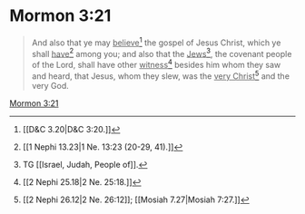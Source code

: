 # Mormon 3:21

> And also that ye may <u>believe</u>[^a] the gospel of Jesus Christ, which ye shall <u>have</u>[^b] among you; and also that the <u>Jews</u>[^c], the covenant people of the Lord, shall have other <u>witness</u>[^d] besides him whom they saw and heard, that Jesus, whom they slew, was the <u>very Christ</u>[^e] and the very God.

[Mormon 3:21](https://www.churchofjesuschrist.org/study/scriptures/bofm/morm/3?lang=eng&id=p21#p21)


[^a]: [[D&C 3.20|D&C 3:20.]]
[^b]: [[1 Nephi 13.23|1 Ne. 13:23 (20-29, 41).]]
[^c]: TG [[Israel, Judah, People of]].
[^d]: [[2 Nephi 25.18|2 Ne. 25:18.]]
[^e]: [[2 Nephi 26.12|2 Ne. 26:12]]; [[Mosiah 7.27|Mosiah 7:27.]]
